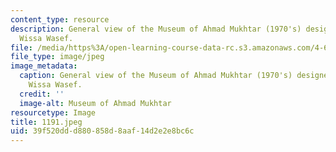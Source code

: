 ```yaml
---
content_type: resource
description: General view of the Museum of Ahmad Mukhtar (1970's) designed by Ramses
  Wissa Wasef.
file: /media/https%3A/open-learning-course-data-rc.s3.amazonaws.com/4-615-the-architecture-of-cairo-spring-2002/39f520ddd880858d8aaf14d2e2e8bc6c_1191.jpeg
file_type: image/jpeg
image_metadata:
  caption: General view of the Museum of Ahmad Mukhtar (1970's) designed by Ramses
    Wissa Wasef.
  credit: ''
  image-alt: Museum of Ahmad Mukhtar
resourcetype: Image
title: 1191.jpeg
uid: 39f520dd-d880-858d-8aaf-14d2e2e8bc6c
---
```

